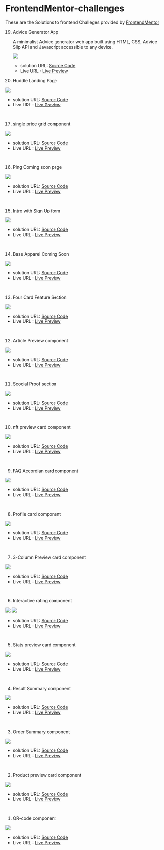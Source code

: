 # FrontendMentor-challenges

These are the Solutions to frontend Challeges provided by [FrontendMentor](https://www.frontendmentor.io/)

19. Advice Generator App

    A minimalist Advice generator web app built using HTML, CSS, Advice Slip API and Javascript accessible to any device.

    ![](./advice-generator-app-main/screenshot.png)
    - solution URL: [Source Code](https://github.com/akanksha493/FrontendMentor-challenges/tree/main/advice-generator-app-main)
    - Live URL : [Live Preview](https://akanksha493.github.io/FrontendMentor-challenges/advice-generator-app-main/)


18. Huddle Landing Page

![](./huddle-landing-page-with-single-introductory-section-master/screenshot-desktop.png)

- solution URL: [Source Code](https://github.com/akanksha493/FrontendMentor-challenges/tree/main/huddle-landing-page-with-single-introductory-section-master)
- Live URL : [Live Preview](https://akanksha493.github.io/FrontendMentor-challenges/huddle-landing-page-with-single-introductory-section-master/)

<br>

17. single price grid component

![](./single-price-grid-component-master/screenshot-desktop.png)

- solution URL: [Source Code](https://github.com/akanksha493/FrontendMentor-challenges/tree/main/single-price-grid-component-master)
- Live URL : [Live Preview](https://akanksha493.github.io/FrontendMentor-challenges/single-price-grid-component-master/)

<br>

16. Ping Coming soon page

![](./ping-coming-soon-page-master/screenshot.png)

- solution URL: [Source Code](https://github.com/akanksha493/FrontendMentor-challenges/tree/main/ping-coming-soon-page-master)
- Live URL : [Live Preview](https://akanksha493.github.io/FrontendMentor-challenges/ping-coming-soon-page-master/)

<br>

15. Intro with Sign Up form

![](./intro-component-with-signup-form-master/screenshot.png)

- solution URL: [Source Code](https://github.com/akanksha493/FrontendMentor-challenges/tree/main/intro-component-with-signup-form-master)
- Live URL : [Live Preview](https://akanksha493.github.io/FrontendMentor-challenges/intro-component-with-signup-form-master/)

<br>

14. Base Apparel Coming Soon

![](./base-apparel-coming-soon-master/screenshot.png)

- solution URL: [Source Code](https://github.com/akanksha493/FrontendMentor-challenges/tree/main/base-apparel-coming-soon-master)
- Live URL : [Live Preview](https://akanksha493.github.io/FrontendMentor-challenges/base-apparel-coming-soon-master/)

<br>

13. Four Card Feature Section

![](./four-card-feature-section-master/screenshot.png)

- solution URL: [Source Code](https://github.com/akanksha493/FrontendMentor-challenges/tree/main/four-card-feature-section-master)
- Live URL : [Live Preview](https://akanksha493.github.io/FrontendMentor-challenges/four-card-feature-section-master/)

<br>

12. Article Preview component

![](./article-preview-component-master/screenshot.png)

- solution URL: [Source Code](https://github.com/akanksha493/FrontendMentor-challenges/tree/main/article-preview-component-master)
- Live URL : [Live Preview](https://akanksha493.github.io/FrontendMentor-challenges/article-preview-component-master/)

<br>

11. Scocial Proof section

![](./social-proof-section-master/screenshot.png)

- solution URL: [Source Code](https://github.com/akanksha493/FrontendMentor-challenges/tree/main/social-proof-section-master)
- Live URL : [Live Preview](https://akanksha493.github.io/FrontendMentor-challenges/social-proof-section-master/)

<br>

10. nft preview card component

![](./nft-preview-card-component-main/screenshot.png)

- solution URL: [Source Code](https://github.com/akanksha493/FrontendMentor-challenges/tree/main/nft-preview-card-component-main)
- Live URL : [Live Preview](https://akanksha493.github.io/FrontendMentor-challenges/nft-preview-card-component-main/)

<br>

9. FAQ Accordian card component

![](./faq-accordion-card-main/screenshot.png)

- solution URL: [Source Code](https://github.com/akanksha493/FrontendMentor-challenges/tree/main/faq-accordion-card-main)
- Live URL : [Live Preview](https://akanksha493.github.io/FrontendMentor-challenges/faq-accordion-card-main/)

<br>

8. Profile card component

![](./profile-card-component-main/screenshot.png)

- solution URL: [Source Code](https://github.com/akanksha493/FrontendMentor-challenges/tree/main/profile-card-component-main)
- Live URL : [Live Preview](https://akanksha493.github.io/FrontendMentor-challenges/profile-card-component-main/)

<br>

7. 3-Column Preview card component

![](./3-column-preview-card-component-main/screenshot.png)

- solution URL: [Source Code](https://github.com/akanksha493/FrontendMentor-challenges/tree/main/3-column-preview-card-component-main)
- Live URL : [Live Preview](https://akanksha493.github.io/FrontendMentor-challenges/3-column-preview-card-component-main/)

<br>

6. Interactive rating component

![](./interactive-rating-component-main/screenshot-rate.png)
![](./interactive-rating-component-main/screenshot-tq.png)


- solution URL: [Source Code](https://github.com/akanksha493/FrontendMentor-challenges/tree/main/interactive-rating-component-main)
- Live URL : [Live Preview](https://akanksha493.github.io/FrontendMentor-challenges/interactive-rating-component-main/)

<br>

5. Stats preview card component

![](./stats-preview-card-component-main/screenshot.png)

- solution URL: [Source Code](https://github.com/akanksha493/FrontendMentor-challenges/tree/main/stats-preview-card-component-main)
- Live URL : [Live Preview](https://akanksha493.github.io/FrontendMentor-challenges/stats-preview-card-component-main/)

<br>

4. Result Summary component

![](./results-summary-component-main/design/screenshot.png)

- solution URL: [Source Code](https://github.com/akanksha493/FrontendMentor-challenges/tree/main/results-summary-component-main)
- Live URL : [Live Preview](https://akanksha493.github.io/FrontendMentor-challenges/results-summary-component-main/)

<br>

3. Order Summary component

![](./order-summary-component-main/screenshot.png)

- solution URL: [Source Code](https://github.com/akanksha493/FrontendMentor-challenges/tree/main/order-summary-component-main)
- Live URL : [Live Preview](https://akanksha493.github.io/FrontendMentor-challenges/order-summary-component-main/)

<br>

2. Product preview card component

![](./product-preview-card-component-main/screenshot.png)

- solution URL: [Source Code](https://github.com/akanksha493/FrontendMentor-challenges/tree/main/product-preview-card-component-main)
- Live URL : [Live Preview](https://akanksha493.github.io/FrontendMentor-challenges/product-preview-card-component-main/)

<br>

1. QR-code component

![](./qr-code-component-main/screenshot.png)

- solution URL: [Source Code](https://github.com/akanksha493/FrontendMentor-challenges/tree/main/qr-code-component-main)
- Live URL : [Live Preview](https://akanksha493.github.io/FrontendMentor-challenges/qr-code-component-main/)

<br>

